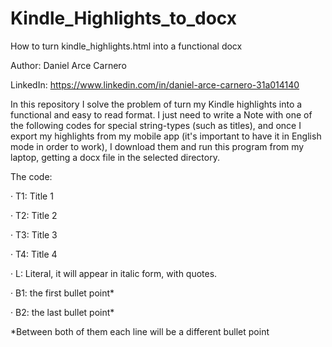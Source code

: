 # Kindle_Highlights_to_docx
How to turn kindle_highlights.html into a functional docx

Author: Daniel Arce Carnero

LinkedIn: https://www.linkedin.com/in/daniel-arce-carnero-31a014140


In this repository I solve the problem of turn my Kindle highlights into a functional and easy to read format. I just need to write a Note with one of the following codes for special string-types (such as titles), and once I export my highlights from my mobile app (it's important to have it in English mode in order to work), I download them and run this program from my laptop, getting a docx file in the selected directory.

The code:

· T1: Title 1

· T2: Title 2

· T3: Title 3

· T4: Title 4

· L: Literal, it will appear in italic form, with quotes.

· B1: the first bullet point*

· B2: the last bullet point*

*Between both of them each line will be a different bullet point
